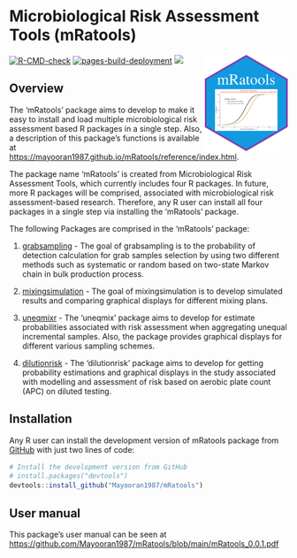 # Microbiological Risk Assessment Tools (mRatools)

<img src="man/figures/logo.png" align="right" width="150" />

<!-- badges: start -->
<!-- [![Build Status](https://travis-ci.com/Mayooran1987/uneqmix.svg?branch=main)](https://travis-ci.com/Mayooran1987/uneqmixr)-->

<!-- [[![R](https://github.com/Mayooran1987/mRatools/actions/workflows/r.yml/badge.svg)](https://github.com/Mayooran1987/mRatools/actions/workflows/r.yml)-->
[![R-CMD-check](https://github.com/Mayooran1987/mRatools/actions/workflows/rcmd.yml/badge.svg)](https://github.com/Mayooran1987/mRatools/actions/workflows/rcmd.yml)
[![pages-build-deployment](https://github.com/Mayooran1987/mRatools/actions/workflows/pages/pages-build-deployment/badge.svg)](https://github.com/Mayooran1987/mRatools/actions/workflows/pages/pages-build-deployment)
<a href="https://github.com/Mayooran1987/mRatools/pulse" alt="Activity">
        <img src="https://img.shields.io/github/commit-activity/m/Mayooran1987/mRatools" /></a>
## Overview

The ‘mRatools’ package aims to develop to make it easy to install and
load multiple microbiological risk assessment based R packages in a
single step. Also, a description of this package’s functions is
available at
<https://mayooran1987.github.io/mRatools/reference/index.html>.

The package name ‘mRatools’ is created from Microbiological Risk
Assessment Tools, which currently includes four R packages. In future,
more R packages will be comprised, associated with microbiological risk
assessment-based research. Therefore, any R user can install all four
packages in a single step via installing the ‘mRatools’ package.

The following Packages are comprised in the ‘mRatools’ package:

1.  [grabsampling](https://mayooran1987.github.io/grabsampling/) - The
    goal of grabsampling is to the probability of detection calculation
    for grab samples selection by using two different methods such as
    systematic or random based on two-state Markov chain in bulk
    production process.

2.  [mixingsimulation](https://mayooran1987.github.io/mixingsimulation/) -
    The goal of mixingsimulation is to develop simulated results and
    comparing graphical displays for different mixing plans.

3.  [uneqmixr](https://mayooran1987.github.io/uneqmixr/index.html) - The
    ‘uneqmix’ package aims to develop for estimate probabilities
    associated with risk assessment when aggregating unequal incremental
    samples. Also, the package provides graphical displays for different
    various sampling schemes.

4.  [dilutionrisk](https://mayooran1987.github.io/dilutionrisk/) - The
    ‘dilutionrisk’ package aims to develop for getting probability
    estimations and graphical displays in the study associated with
    modelling and assessment of risk based on aerobic plate count (APC)
    on diluted testing.

<!-- (Note that the web page contains an older version of the package. The most recent version of the page, which is associated with the current version of the package, will be updated soon). -->

## Installation

Any R user can install the development version of mRatools package from
[GitHub](https://github.com/) with just two lines of code:

``` r
# Install the development version from GitHub
# install.packages("devtools")
devtools::install_github("Mayooran1987/mRatools")
```

## User manual

This package’s user manual can be seen at
<https://github.com/Mayooran1987/mRatools/blob/main/mRatools_0.0.1.pdf>
